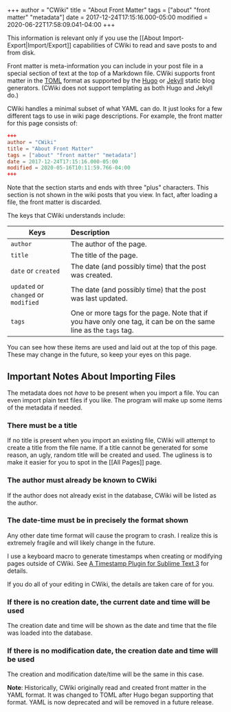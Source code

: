 +++
author = "CWiki"
title = "About Front Matter"
tags = ["about" "front matter" "metadata"]
date = 2017-12-24T17:15:16.000-05:00
modified = 2020-06-22T17:58:09.041-04:00
+++

This information is relevant only if you use the [[About Import-Export|Import/Export]] capabilities of CWiki to read and save posts to and from disk.

Front matter is meta-information you can include in your post file in a special section of text at the top of a Markdown file. CWiki supports front matter in the [TOML](https://github.com/toml-lang/toml#user-content-local-date-time) format as supported by the [Hugo](https://gohugo.io) or [Jekyll](https://github.com/jekyll/jekyll) static blog generators. (CWiki does not support templating as both Hugo and Jekyll do.)

CWiki handles a minimal subset of what YAML can do. It just looks for a few different tags to use in wiki page descriptions. For example, the front matter for this page consists of:

```toml
+++
author = "CWiki"
title = "About Front Matter"
tags = ["about" "front matter" "metadata"]
date = 2017-12-24T17:15:16.000-05:00
modified = 2020-05-16T10:11:59.766-04:00
+++
```

Note that the section starts and ends with three "plus" characters. This section is not shown​ in the wiki posts that you view. In fact, after loading a file, the front matter is discarded.

The keys that CWiki understands include:

 | Keys  |  Description |
 |--------|:------------|
 | `author`  | The author of the page.  |
 | `title`  |  The title of the page. | 
 | `date` or `created`   | The date (and possibly time) that the post was created. |
 | `updated` or `changed`  or `modified`| The date (and possibly time) that the post was last updated. |
 | `tags` | One or more tags for the page. Note that if you have only one tag, it can be on the same line as the `tags` tag.|

You can see how these items are used and laid out at the top of this page. These may change in the future, so keep your eyes on this page.

## Important Notes About Importing Files ##

The metadata does not *have* to be present when you import a file. You can even import plain text files if you like. The program will make up some items of the metadata if needed.

### There must be a title ###
If no title is present when you import an existing file, CWiki will attempt to create a title from the file name. If a title cannot be generated for some reason, an ugly, random title will be created and used. The ugliness is to make it easier for you to spot in the [[All Pages]] page.

### The author must already be known to CWiki ###
If the author does not already exist in the database, CWiki will be listed as the author.

### The date-time must be in precisely​ the format shown ###

Any other date time format will cause the program to crash. I realize this is extremely fragile and will likely change in the ​future.

I use a keyboard macro to generate timestamps when creating or modifying pages outside of CWiki. See [A Timestamp Plugin for Sublime Text 3](https://yo-dave.com/2018/02/10/a-timestamp-plugin-for-sublime-text-3/) for details.

If you do all of your editing in CWiki, the details are taken care of for you.

### If there is no creation date, the current date and time will be used ###
The creation date and time will be shown as the date and time that the file was loaded into the database.

### If there is no modification date, the creation date and time will be used ###
The creation and modification date/time will be the same in this case.

**Note**: Historically, CWiki originally read and created front matter in the YAML format. It was changed to TOML after Hugo began supporting that format. YAML is now deprecated and will be removed in a future release.
